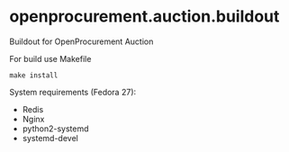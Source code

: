 # openprocurement.auction.buildout
Buildout for OpenProcurement Auction

For build use Makefile
```
make install
```

System requirements (Fedora 27):

* Redis
* Nginx
* python2-systemd
* systemd-devel
